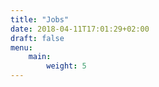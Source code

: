 ```yaml
---
title: "Jobs"
date: 2018-04-11T17:01:29+02:00
draft: false
menu:
    main:
        weight: 5
---
```


<There are currently no available positions.>
